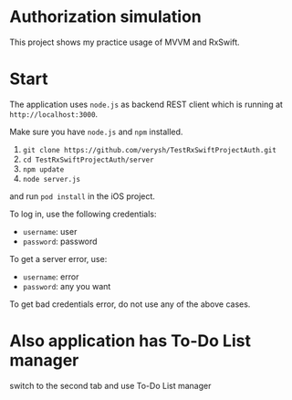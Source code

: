 # Authorization simulation

This project shows my practice usage of MVVM and RxSwift.

#  Start
The application uses `node.js` as backend REST client which is running at `http://localhost:3000`.

Make sure you have `node.js` and `npm` installed.

1. `git clone https://github.com/verysh/TestRxSwiftProjectAuth.git`
2. `cd TestRxSwiftProjectAuth/server`
3. `npm update`
4. `node server.js`

and run `pod install` in the iOS project.

To log in, use the following credentials:
* `username`: user
* `password`: password

To get a server error, use:
* `username`: error
* `password`: any you want

To get bad credentials error, do not use any of the above cases.

#  Also application has To-Do List manager

switch to the second tab and use To-Do List manager
